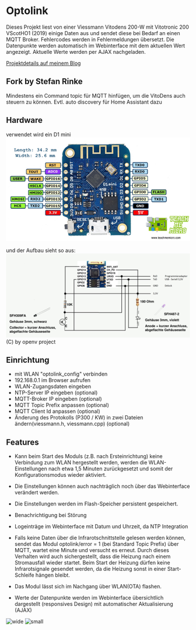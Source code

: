 # Optolink

Dieses Projekt liest von einer Viessmann Vitodens 200-W mit Vitotronic 200 VScotHO1 (2019) einige Daten aus und sendet diese bei Bedarf an einen MQTT Broker.
Fehlercodes werden in Fehlermeldungen übersetzt.
Die Datenpunkte werden automatisch im Webinterface mit dem aktuellen Wert angezeigt. Aktuelle Werte werden per AJAX nachgeladen.

[Projektdetails auf meinem Blog](https://blog.mt88.eu/2022/10/27/viessmann-heizungsdaten-2-0/)

## Fork by Stefan Rinke
Mindestens ein Command topic für MQTT hinfügen, um die VitoDens auch steuern zu können. Evtl. auto discovery für Home Assistant dazu

## Hardware
verwendet wird ein D1 mini
![pinout](./images/wemos-d1-mini-pinout.jpg)

und der Aufbau sieht so aus:
![wiring](./images/OptolinkESP8266.png)
(C) by openv project

## Einrichtung

 - mit WLAN "optolink_config" verbinden
 - 192.168.0.1 im Browser aufrufen
 - WLAN-Zugangsdaten eingeben
 - NTP-Server IP eingeben (optional)
 - MQTT-Broker IP eingeben (optional)
 - MQTT Topic Prefix anpassen (optional)
 - MQTT Client Id anpassen (optional)
 - Änderung des Protokolls (P300 / KW) in zwei Dateien ändern(viessmann.h, viessmann.cpp) (optional)

## Features

 - Kann beim Start des Moduls (z.B. nach Ersteinrichtung) keine Verbindung zum WLAN hergestellt werden, werden die WLAN-Einstellungen nach etwa 1,5 Minuten zurückgesetzt und somit der Konfigurationsmodus wieder aktiviert.

 - Die Einstellungen können auch nachträglich noch über das Webinterface verändert werden.

 - Die Einstellungen werden im Flash-Speicher persistent gespeichert.

 - Benachrichtigung bei Störung

 - Logeinträge im Webinterface mit Datum und Uhrzeit, da NTP Integration

 - Falls keine Daten über die Infrarotschnittstelle gelesen werden können, sendet das Modul optolink/error = 1 (bei Standard Topic Prefix) über MQTT, wartet eine Minute und versucht es erneut.
Durch dieses Verhalten wird auch sichergestellt, dass die Heizung nach einem Stromausfall wieder startet. Beim Start der Heizung dürfen keine Infrarotsignale gesendet werden, da die Heizung sonst in einer Start-Schleife hängen bleibt.

 - Das Modul lässt sich im Nachgang über WLAN(OTA) flashen.

 - Werte der Datenpunkte werden im Webinterface übersichtlich dargestellt (responsives Design) mit automatischer Aktualisierung (AJAX)
 
 ![wide](https://user-images.githubusercontent.com/29315283/217073328-74bc63c6-5688-4ee7-8f82-0507d2c4505c.JPG)
![small](https://user-images.githubusercontent.com/29315283/217073387-57d89a8f-52c1-41c8-a976-6f2cc904aa9c.JPG)

